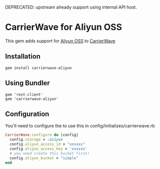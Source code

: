 DEPRECATED: upstream already support using internal API host.

# CarrierWave for Aliyun OSS

This gem adds support for [Aliyun OSS](http://oss.aliyun.com) to [CarrierWave](https://github.com/jnicklas/carrierwave/)

## Installation

    gem install carrierwave-aliyun

## Using Bundler

    gem 'rest-client'
    gem 'carrierwave-aliyun'

## Configuration

You'll need to configure the to use this in config/initializes/carrierwave.rb

```ruby
CarrierWave.configure do |config|
  config.storage = :aliyun
  config.aliyun_access_id = "xxxxxx"
  config.aliyun_access_key = 'xxxxxx'
  # you need create this bucket first!
  config.aliyun_bucket = "simple"
end
```
